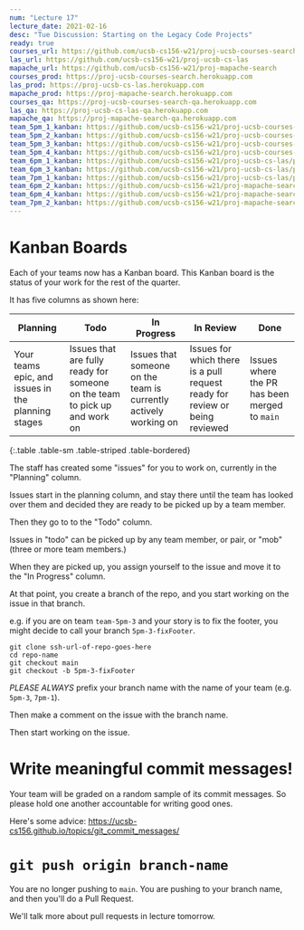 ```yaml
---
num: "Lecture 17"
lecture_date: 2021-02-16
desc: "Tue Discussion: Starting on the Legacy Code Projects"
ready: true
courses_url: https://github.com/ucsb-cs156-w21/proj-ucsb-courses-search
las_url: https://github.com/ucsb-cs156-w21/proj-ucsb-cs-las
mapache_url: https://github.com/ucsb-cs156-w21/proj-mapache-search
courses_prod: https://proj-ucsb-courses-search.herokuapp.com
las_prod: https://proj-ucsb-cs-las.herokuapp.com
mapache_prod: https://proj-mapache-search.herokuapp.com
courses_qa: https://proj-ucsb-courses-search-qa.herokuapp.com
las_qa: https://proj-ucsb-cs-las-qa.herokuapp.com
mapache_qa: https://proj-mapache-search-qa.herokuapp.com
team_5pm_1_kanban: https://github.com/ucsb-cs156-w21/proj-ucsb-courses-search/projects/9
team_5pm_2_kanban: https://github.com/ucsb-cs156-w21/proj-ucsb-courses-search/projects/10
team_5pm_3_kanban: https://github.com/ucsb-cs156-w21/proj-ucsb-courses-search/projects/11
team_5pm_4_kanban: https://github.com/ucsb-cs156-w21/proj-ucsb-courses-search/projects/12
team_6pm_1_kanban: https://github.com/ucsb-cs156-w21/proj-ucsb-cs-las/projects/15
team_6pm_3_kanban: https://github.com/ucsb-cs156-w21/proj-ucsb-cs-las/projects/14
team_7pm_1_kanban: https://github.com/ucsb-cs156-w21/proj-ucsb-cs-las/projects/13
team_6pm_2_kanban: https://github.com/ucsb-cs156-w21/proj-mapache-search/projects/11
team_6pm_4_kanban: https://github.com/ucsb-cs156-w21/proj-mapache-search/projects/10
team_7pm_2_kanban: https://github.com/ucsb-cs156-w21/proj-mapache-search/projects/9
---
```



# Kanban Boards

Each of your teams now has a Kanban board.  This Kanban board is the status of your work for the rest of the quarter.

It has five columns as shown here:

| Planning | Todo | In Progress | In Review | Done |
|-|-|-|-|-|
| Your teams epic, and issues in the planning stages | Issues that are fully ready for someone on the team to pick up and work on | Issues that someone on the team is currently actively working on | Issues for which there is a pull request ready for review or being reviewed | Issues where the PR has been merged to `main`|
{:.table .table-sm .table-striped .table-bordered}

The staff has created some "issues" for you to work on, currently in the "Planning" column.

Issues start in the planning column, and stay there until the team has looked over them and decided they are ready to be picked up by a team member.

Then they go to to the "Todo" column.

Issues in "todo" can be picked up by any team member, or pair, or "mob" (three or more team members.)

When they are picked up, you assign yourself to the issue and move it to the "In Progress" column.

At that point, you create a branch of the repo, and you start working on the issue in that branch.

e.g. if you are on team `team-5pm-3` and your story is to fix the footer, you might decide to call your branch `5pm-3-fixFooter`.

```
git clone ssh-url-of-repo-goes-here
cd repo-name
git checkout main
git checkout -b 5pm-3-fixFooter
```

*PLEASE ALWAYS* prefix your branch name with the name of your team (e.g. `5pm-3`, `7pm-1`).

Then make a comment on the issue with the branch name.

Then start working on the issue.  

# Write meaningful commit messages! 

Your team will be graded on a random sample of its commit messages.  So please hold one another accountable for writing good ones.

Here's some advice: <https://ucsb-cs156.github.io/topics/git_commit_messages/>

# `git push origin branch-name`

You are no longer pushing to `main`.  You are pushing to your branch name, and then you'll do a Pull Request.

We'll talk more about pull requests in lecture tomorrow.
